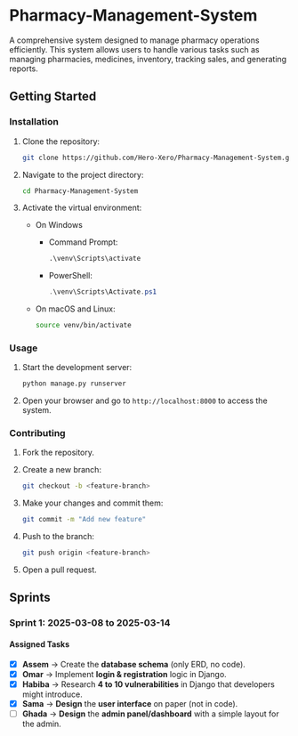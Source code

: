 # Pharmacy-Management-System

A comprehensive system designed to manage pharmacy operations efficiently. This system allows users to handle various tasks such as managing pharmacies, medicines, inventory, tracking sales, and generating reports.

## Getting Started

### Installation

1. Clone the repository:

    ```bash
    git clone https://github.com/Hero-Xero/Pharmacy-Management-System.git
    ```

2. Navigate to the project directory:

    ```bash
    cd Pharmacy-Management-System
    ```

3. Activate the virtual environment:

    - On Windows
        - Command Prompt:

            ```cmd
            .\venv\Scripts\activate
            ```

        - PowerShell:

            ```powershell
            .\venv\Scripts\Activate.ps1
            ```

    - On macOS and Linux:

        ```bash
        source venv/bin/activate
        ```

### Usage

1. Start the development server:

    ```bash
    python manage.py runserver
    ```

2. Open your browser and go to `http://localhost:8000` to access the system.

### Contributing

1. Fork the repository.
2. Create a new branch:

    ```bash
    git checkout -b <feature-branch> 
    ```

3. Make your changes and commit them:

    ```bash
    git commit -m "Add new feature" 
    ```

4. Push to the branch:

    ```bash
    git push origin <feature-branch>
    ```

5. Open a pull request.

## Sprints

### **Sprint 1: 2025-03-08 to 2025-03-14**

#### **Assigned Tasks**

- [x]  **Assem** → Create the **database schema** (only ERD, no code).
- [x]  **Omar** → Implement **login & registration** logic in Django.
- [x]  **Habiba** → Research **4 to 10 vulnerabilities** in Django that developers might introduce.
- [x]  **Sama** → **Design** the **user interface** on paper (not in code).
- [ ]  **Ghada** → **Design** the **admin panel/dashboard** with a simple layout for the admin.
